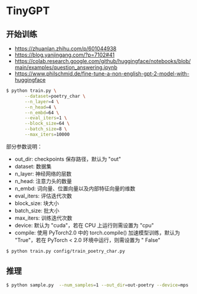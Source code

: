 # TinyGPT
 
## 开始训练

* https://zhuanlan.zhihu.com/p/601044938
* https://blog.yanjingang.com/?p=7102#41
* https://colab.research.google.com/github/huggingface/notebooks/blob/main/examples/question_answering.ipynb
* https://www.philschmid.de/fine-tune-a-non-english-gpt-2-model-with-huggingface

```bash
$ python train.py \
       --dataset=poetry_char \
       --n_layer=4 \
       --n_head=4 \
       --n_embd=64 \
       --eval_iters=1 \
       --block_size=64 \
       --batch_size=8 \
       --max_iters=10000
```

部分参数说明：

* out_dir: checkpoints 保存路径，默认为 "out"
* dataset: 数据集
* n_layer: 神经网络的层数
* n_head: 注意力头的数量
* n_embd: 词向量、位置向量以及内部特征向量的维数
* eval_iters: 评估迭代次数
* block_size: 块大小
* batch_size: 批大小
* max_iters: 训练迭代次数
* device: 默认为 "cuda"，若在 CPU 上运行则需设置为 "cpu"
* compile: 使用 PyTorch2.0 中的 torch.compile() 加速模型训练，默认为 "True"，若在 PyTorch < 2.0 环境中运行，则需设置为 "
  False"

```bash
$ python train.py config/train_poetry_char.py
```

## 推理

```bash
$ python sample.py  --num_samples=1 --out_dir=out-poetry --device=mps
```